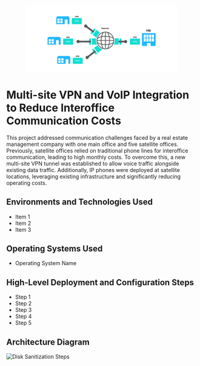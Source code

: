 <p align="center">
<img src="assets/multi-site-vpn-logo.svg" width="400px" alt="Multi-Site VPN Logo" />
</p>

# Multi-site VPN and VoIP Integration to Reduce Interoffice Communication Costs
This project addressed communication challenges faced by a real estate management company with one main office and five satellite offices. Previously, satellite offices relied on traditional phone lines for interoffice communication, leading to high monthly costs. To overcome this, a new multi-site VPN tunnel was established to allow voice traffic alongside existing data traffic. Additionally, IP phones were deployed at satellite locations, leveraging existing infrastructure and significantly reducing operating costs.

## Environments and Technologies Used

- Item 1
- Item 2
- Item 3

## Operating Systems Used

- Operating System Name

## High-Level Deployment and Configuration Steps

- Step 1
- Step 2
- Step 3
- Step 4
- Step 5

<h2>Architecture Diagram</h2>

<p>
<img src="https://i.imgur.com/DJmEXEB.png" height="80%" width="80%" alt="Disk Sanitization Steps"/>
</p>

